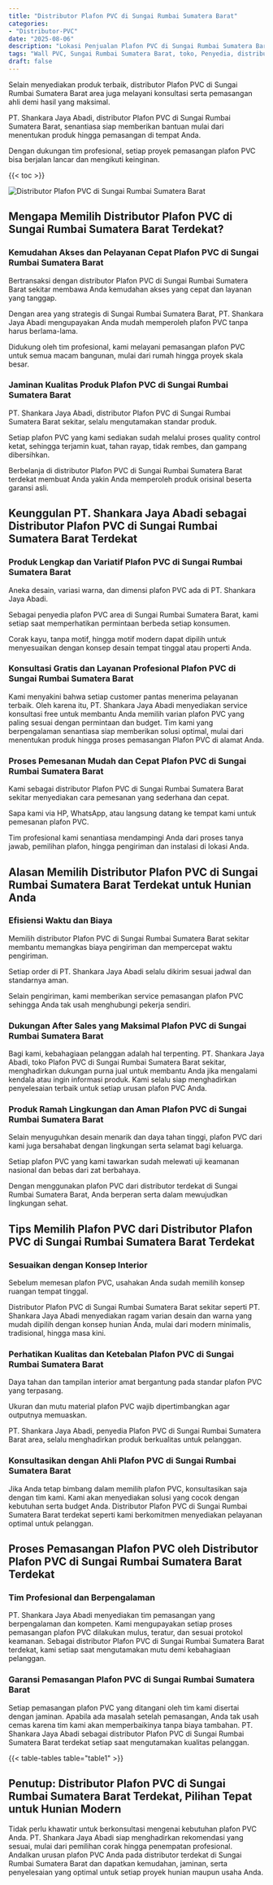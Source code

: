 ```yaml
---
title: "Distributor Plafon PVC di Sungai Rumbai Sumatera Barat"
categories: 
- "Distributor-PVC"
date: "2025-08-06"
description: "Lokasi Penjualan Plafon PVC di Sungai Rumbai Sumatera Barat bagi rumah, kantor, dan toko. Produk berkualitas, beragam motif, pilihan warna menarik, dengan servis instalasi dikerjakan oleh tenaga ahli profesional dan jaminan resmi!|Layanan distribusi Plafon PVC di Sungai Rumbai Sumatera Barat bagi kebutuhan rumah, kantor, atau gerai, beserta material berkualitas dan instalasi oleh tim profesional dan jaminan resmi.|Solusi Plafon PVC di Sungai Rumbai Sumatera Barat yang andal untuk tempat tinggal, kantor, serta toko, dengan panel unggulan dan instalasi oleh teknisi berpengalaman dan jaminan resmi.|Penjualan Plafon PVC di Sungai Rumbai Sumatera Barat bagi rumah, perkantoran, serta ritel, beserta produk berkualitas dan pemasangan dikerjakan oleh tenaga ahli profesional, dilengkapi beserta jaminan resmi.}"
tags: "Wall PVC, Sungai Rumbai Sumatera Barat, toko, Penyedia, distributor"
draft: false
---
```


Selain menyediakan produk terbaik, distributor Plafon PVC di Sungai Rumbai Sumatera Barat area juga melayani konsultasi serta pemasangan ahli demi hasil yang maksimal.

PT. Shankara Jaya Abadi, distributor Plafon PVC di Sungai Rumbai Sumatera Barat, senantiasa siap memberikan bantuan mulai dari menentukan produk hingga pemasangan di tempat Anda.

Dengan dukungan tim profesional, setiap proyek pemasangan plafon PVC bisa berjalan lancar dan mengikuti keinginan.

{{< toc >}}

![Distributor Plafon PVC di Sungai Rumbai Sumatera Barat](/images/Distributor-PVC/Distributor-Plafon-PVC-di-Sungai-Rumbai-Sumatera-Barat.png)


## Mengapa Memilih Distributor Plafon PVC di Sungai Rumbai Sumatera Barat Terdekat?

### Kemudahan Akses dan Pelayanan Cepat Plafon PVC di Sungai Rumbai Sumatera Barat

Bertransaksi dengan distributor Plafon PVC di Sungai Rumbai Sumatera Barat sekitar membawa Anda kemudahan akses yang cepat dan layanan yang tanggap.

Dengan area yang strategis di Sungai Rumbai Sumatera Barat, PT. Shankara Jaya Abadi mengupayakan Anda mudah memperoleh plafon PVC tanpa harus berlama-lama.

Didukung oleh tim profesional, kami melayani pemasangan plafon PVC untuk semua macam bangunan, mulai dari rumah hingga proyek skala besar.

### Jaminan Kualitas Produk Plafon PVC di Sungai Rumbai Sumatera Barat

PT. Shankara Jaya Abadi, distributor Plafon PVC di Sungai Rumbai Sumatera Barat sekitar, selalu mengutamakan standar produk.

Setiap plafon PVC yang kami sediakan sudah melalui proses quality control ketat, sehingga terjamin kuat, tahan rayap, tidak rembes, dan gampang dibersihkan.

Berbelanja di distributor Plafon PVC di Sungai Rumbai Sumatera Barat terdekat membuat Anda yakin Anda memperoleh produk orisinal beserta garansi asli.

## Keunggulan PT. Shankara Jaya Abadi sebagai Distributor Plafon PVC di Sungai Rumbai Sumatera Barat Terdekat

### Produk Lengkap dan Variatif Plafon PVC di Sungai Rumbai Sumatera Barat

Aneka desain, variasi warna, dan dimensi plafon PVC ada di PT. Shankara Jaya Abadi.

Sebagai penyedia plafon PVC area di Sungai Rumbai Sumatera Barat, kami setiap saat memperhatikan permintaan berbeda setiap konsumen.

Corak kayu, tanpa motif, hingga motif modern dapat dipilih untuk menyesuaikan dengan konsep desain tempat tinggal atau properti Anda.

### Konsultasi Gratis dan Layanan Profesional Plafon PVC di Sungai Rumbai Sumatera Barat

Kami menyakini bahwa setiap customer pantas menerima pelayanan terbaik. Oleh karena itu, PT. Shankara Jaya Abadi menyediakan service konsultasi free untuk membantu Anda memilih varian plafon PVC yang paling sesuai dengan permintaan dan budget. Tim kami yang berpengalaman senantiasa siap memberikan solusi optimal, mulai dari menentukan produk hingga proses pemasangan Plafon PVC di alamat Anda.

### Proses Pemesanan Mudah dan Cepat Plafon PVC di Sungai Rumbai Sumatera Barat

Kami sebagai distributor Plafon PVC di Sungai Rumbai Sumatera Barat sekitar menyediakan cara pemesanan yang sederhana dan cepat.

Sapa kami via HP, WhatsApp, atau langsung datang ke tempat kami untuk pemesanan plafon PVC.

Tim profesional kami senantiasa mendampingi Anda dari proses tanya jawab, pemilihan plafon, hingga pengiriman dan instalasi di lokasi Anda.

## Alasan Memilih Distributor Plafon PVC di Sungai Rumbai Sumatera Barat Terdekat untuk Hunian Anda

### Efisiensi Waktu dan Biaya

Memilih distributor Plafon PVC di Sungai Rumbai Sumatera Barat sekitar membantu memangkas biaya pengiriman dan mempercepat waktu pengiriman.

Setiap order di PT. Shankara Jaya Abadi selalu dikirim sesuai jadwal dan standarnya aman.

Selain pengiriman, kami memberikan service pemasangan plafon PVC sehingga Anda tak usah menghubungi pekerja sendiri.

### Dukungan After Sales yang Maksimal Plafon PVC di Sungai Rumbai Sumatera Barat

Bagi kami, kebahagiaan pelanggan adalah hal terpenting. PT. Shankara Jaya Abadi, toko Plafon PVC di Sungai Rumbai Sumatera Barat sekitar, menghadirkan dukungan purna jual untuk membantu Anda jika mengalami kendala atau ingin informasi produk. Kami selalu siap menghadirkan penyelesaian terbaik untuk setiap urusan plafon PVC Anda.

### Produk Ramah Lingkungan dan Aman Plafon PVC di Sungai Rumbai Sumatera Barat

Selain menyuguhkan desain menarik dan daya tahan tinggi, plafon PVC dari kami juga bersahabat dengan lingkungan serta selamat bagi keluarga.

Setiap plafon PVC yang kami tawarkan sudah melewati uji keamanan nasional dan bebas dari zat berbahaya.

Dengan menggunakan plafon PVC dari distributor terdekat di Sungai Rumbai Sumatera Barat, Anda berperan serta dalam mewujudkan lingkungan sehat.

## Tips Memilih Plafon PVC dari Distributor Plafon PVC di Sungai Rumbai Sumatera Barat Terdekat

### Sesuaikan dengan Konsep Interior

Sebelum memesan plafon PVC, usahakan Anda sudah memilih konsep ruangan tempat tinggal.

Distributor Plafon PVC di Sungai Rumbai Sumatera Barat sekitar seperti PT. Shankara Jaya Abadi menyediakan ragam varian desain dan warna yang mudah dipilih dengan konsep hunian Anda, mulai dari modern minimalis, tradisional, hingga masa kini.

### Perhatikan Kualitas dan Ketebalan Plafon PVC di Sungai Rumbai Sumatera Barat

Daya tahan dan tampilan interior amat bergantung pada standar plafon PVC yang terpasang.

Ukuran dan mutu material plafon PVC wajib dipertimbangkan agar outputnya memuaskan.

PT. Shankara Jaya Abadi, penyedia Plafon PVC di Sungai Rumbai Sumatera Barat area, selalu menghadirkan produk berkualitas untuk pelanggan.

### Konsultasikan dengan Ahli Plafon PVC di Sungai Rumbai Sumatera Barat

Jika Anda tetap bimbang dalam memilih plafon PVC, konsultasikan saja dengan tim kami. Kami akan menyediakan solusi yang cocok dengan kebutuhan serta budget Anda. Distributor Plafon PVC di Sungai Rumbai Sumatera Barat terdekat seperti kami berkomitmen menyediakan pelayanan optimal untuk pelanggan.

## Proses Pemasangan Plafon PVC oleh Distributor Plafon PVC di Sungai Rumbai Sumatera Barat Terdekat

### Tim Profesional dan Berpengalaman

PT. Shankara Jaya Abadi menyediakan tim pemasangan yang berpengalaman dan kompeten. Kami mengupayakan setiap proses pemasangan plafon PVC dilakukan mulus, teratur, dan sesuai protokol keamanan. Sebagai distributor Plafon PVC di Sungai Rumbai Sumatera Barat terdekat, kami setiap saat mengutamakan mutu demi kebahagiaan pelanggan.

### Garansi Pemasangan Plafon PVC di Sungai Rumbai Sumatera Barat

Setiap pemasangan plafon PVC yang ditangani oleh tim kami disertai dengan jaminan. Apabila ada masalah setelah pemasangan, Anda tak usah cemas karena tim kami akan memperbaikinya tanpa biaya tambahan. PT. Shankara Jaya Abadi sebagai distributor Plafon PVC di Sungai Rumbai Sumatera Barat terdekat setiap saat mengutamakan kualitas pelanggan.

{{< table-tables table="table1" >}}

## Penutup: Distributor Plafon PVC di Sungai Rumbai Sumatera Barat Terdekat, Pilihan Tepat untuk Hunian Modern

Tidak perlu khawatir untuk berkonsultasi mengenai kebutuhan plafon PVC Anda. PT. Shankara Jaya Abadi siap menghadirkan rekomendasi yang sesuai, mulai dari pemilihan corak hingga penempatan profesional. Andalkan urusan plafon PVC Anda pada distributor terdekat di Sungai Rumbai Sumatera Barat dan dapatkan kemudahan, jaminan, serta penyelesaian yang optimal untuk setiap proyek hunian maupun usaha Anda.